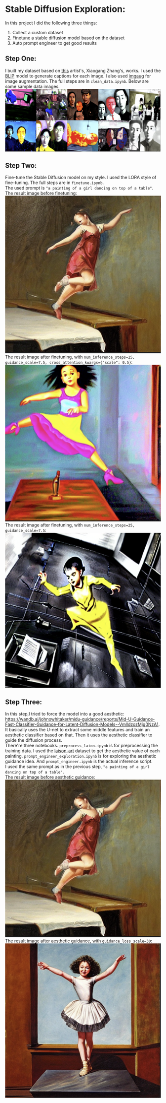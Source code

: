 # Stable Diffusion Exploration:

In this project I did the following three things:

1. Collect a custom dataset
2. Finetune a stable diffusion model based on the dataset
3. Auto prompt engineer to get good results

## Step One:
I built my dataset based on [this](https://www.pacegallery.com/artists/zhang-xiaogang/) artist's, Xiaogang Zhang's, works. I used the [BLIP](https://github.com/salesforce/LAVIS) model to generate captions for each image. I also used [imgaug](https://github.com/aleju/imgaug) for image augmentation. The full steps are in `clean_data.ipynb`. Below are some sample data images.
![sample-data.png](sample-data.png)

## Step Two:
Fine-tune the Stable Diffusion model on my style. I used the LORA style of fine-tuning. The full steps are in `finetune.ipynb`.<br>
The used prompt is `"a painting of a girl dancing on top of a table"`.<br>
The result image before finetuning:<br>
![before-finetune.png](before-finetune.png)<br>
The result image after finetuning, with `num_inference_steps=25, guidance_scale=7.5, cross_attention_kwargs={"scale": 0.5}`:<br>
![after-finetune1.png](after-finetune1.png)<br>
The result image after finetuning, with `num_inference_steps=25, guidance_scale=7.5`:<br>
![after-finetune2.png](after-finetune2.png)<br>

## Step Three:
In this step,I tried to force the model into a good aesthetic: https://wandb.ai/johnowhitaker/midu-guidance/reports/Mid-U-Guidance-Fast-Classifier-Guidance-for-Latent-Diffusion-Models--VmlldzozMjg0NzA1. It basically uses the U-net to extract some middle features and train an aesthetic classifier based on that. Then it uses the aesthetic classifier to guide the diffusion process.<br>
There're three notebooks. `preprocess_laion.ipynb` is for preprocessing the training data. I used the [laison-art](https://huggingface.co/datasets/laion/laion-art) dataset to get the aesthetic value of each painting. `prompt_engineer_exploration.ipynb` is for exploring the aesthetic guidance idea. And `prompt_engineer.ipynb` is the actual inference script.<br>
I used the same prompt as in the previous step, `"a painting of a girl dancing on top of a table"`.<br>
The result image before aesthetic guidance:<br>
![before-finetune.png](before-finetune.png)<br>
The result image after aesthetic guidance, with `guidance_loss_scale=30`:<br>
![after-aesthetic.png](after-aesthetic.png)<br>
